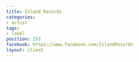 ```yaml
---
title: Island Records
categories:
- artist
tags:
- label
position: 253
facebook: https://www.facebook.com/IslandRecords
layout: client
---
```



